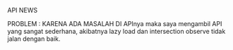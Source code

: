 API NEWS

PROBLEM :
KARENA ADA MASALAH DI APInya maka saya mengambil API yang sangat sederhana, akibatnya lazy load dan intersection observe tidak jalan dengan baik.